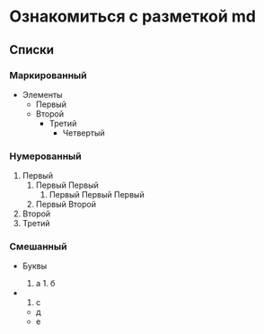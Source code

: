 # Ознакомиться с разметкой md 
## Списки
### Маркированный
+ Элементы  
  +  Первый
  + Второй
    + Третий
      + Четвертый
### Нумерованный   
1. Первый
    1. Первый Первый 
        1. Первый Первый Первый
    2. Первый Второй
2. Второй
3. Третий
### Смешанный
+ Буквы
    1. а
      1. б

+ 1. с
    * д
    * е
